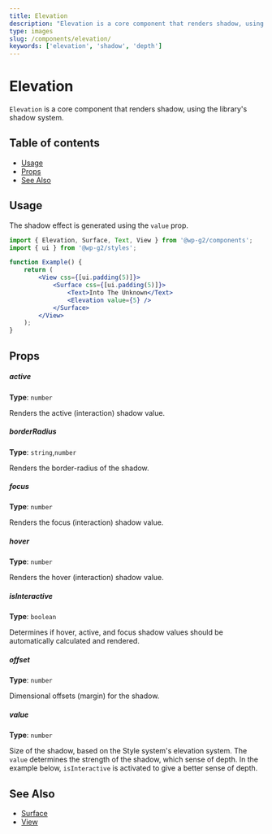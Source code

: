 ```yaml
---
title: Elevation
description: "Elevation is a core component that renders shadow, using the library's shadow system.."
type: images
slug: /components/elevation/
keywords: ['elevation', 'shadow', 'depth']
---
```


# Elevation

`Elevation` is a core component that renders shadow, using the library's shadow system.

## Table of contents

<!-- START doctoc generated TOC please keep comment here to allow auto update -->
<!-- DON'T EDIT THIS SECTION, INSTEAD RE-RUN doctoc TO UPDATE -->

-   [Usage](#usage)
-   [Props](#props)
-   [See Also](#see-also)

<!-- END doctoc generated TOC please keep comment here to allow auto update -->

<!-- Automatically Generated. DO NOT EDIT THIS FILE. -->
<!-- Instead, edit packages/website/src/docs/components/core/elevation.mdx -->

<!-- props -->

<!-- Automatically Generated -->

## Usage

The shadow effect is generated using the `value` prop.

```jsx live
import { Elevation, Surface, Text, View } from '@wp-g2/components';
import { ui } from '@wp-g2/styles';

function Example() {
	return (
		<View css={[ui.padding(5)]}>
			<Surface css={[ui.padding(5)]}>
				<Text>Into The Unknown</Text>
				<Elevation value={5} />
			</Surface>
		</View>
	);
}
```

## Props

##### active

**Type**: `number`

Renders the active (interaction) shadow value.

##### borderRadius

**Type**: `string`,`number`

Renders the border-radius of the shadow.

##### focus

**Type**: `number`

Renders the focus (interaction) shadow value.

##### hover

**Type**: `number`

Renders the hover (interaction) shadow value.

##### isInteractive

**Type**: `boolean`

Determines if hover, active, and focus shadow values should be automatically calculated and rendered.

##### offset

**Type**: `number`

Dimensional offsets (margin) for the shadow.

##### value

**Type**: `number`

Size of the shadow, based on the Style system's elevation system. The `value` determines the strength of the shadow, which sense of depth.
In the example below, `isInteractive` is activated to give a better sense of depth.

<!-- /Automatically Generated -->
<!-- /props -->

## See Also

-   [Surface](/components/surface/)
-   [View](/components/view/)
